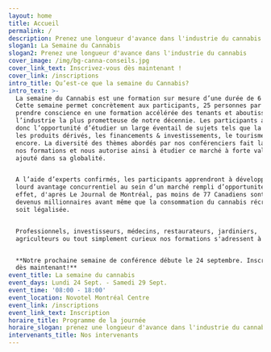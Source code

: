 ```yaml
---
layout: home
title: Accueil
permalink: /
description: Prenez une longueur d'avance dans l'industrie du cannabis
slogan1: La Semaine du Cannabis
slogan2: Prenez une longueur d'avance dans l'industrie du cannabis
cover_image: /img/bg-canna-conseils.jpg
cover_link_text: Inscrivez-vous dès maintenant !
cover_link: /inscriptions
intro_title: Qu’est-ce que la semaine du Cannabis?
intro_text: >-
  La semaine du Cannabis est une formation sur mesure d’une durée de 6 jours.
  Cette semaine permet concrètement aux participants, 25 personnes par jour, de
  prendre conscience en une formation accélérée des tenants et aboutissants de
  l’industrie la plus prometteuse de notre décennie. Les participants auront
  donc l’opportunité d’étudier un large éventail de sujets tels que la culture,
  les produits dérivés, les financements & investissements, le tourisme et plus
  encore. La diversité des thèmes abordés par nos conférenciers fait la force de
  nos formations et nous autorise ainsi à étudier ce marché à forte valeur
  ajouté dans sa globalité.


  A l’aide d’experts confirmés, les participants apprendront à développer un
  lourd avantage concurrentiel au sein d’un marché rempli d’opportunités. En
  effet, d'après Le Journal de Montréal, pas moins de 77 Canadiens sont déjà
  devenus millionnaires avant même que la consommation du cannabis récréatif
  soit légalisée.


  Professionnels, investisseurs, médecins, restaurateurs, jardiniers,
  agriculteurs ou tout simplement curieux nos formations s'adressent à vous!


  **Notre prochaine semaine de conférence débute le 24 septembre. Inscrivez-vous
  dès maintenant!**
event_title: La semaine du cannabis
event_days: Lundi 24 Sept. - Samedi 29 Sept.
event_time: '08:00 - 18:00'
event_location: Novotel Montréal Centre
event_link: /inscriptions
event_link_text: Inscription
horaire_title: Programme de la journée
horaire_slogan: prenez une longueur d'avance dans l'industrie du cannabis
intervenants_title: Nos intervenants
---
```


